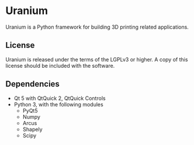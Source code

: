 Uranium
=======

Uranium is a Python framework for building 3D printing related applications.

License
------------
Uranium is released under the terms of the LGPLv3 or higher. A copy of this license should be included with the software.


Dependencies
------------
- Qt 5 with QtQuick 2, QtQuick Controls
- Python 3, with the following modules
  - PyQt5
  - Numpy
  - Arcus
  - Shapely
  - Scipy